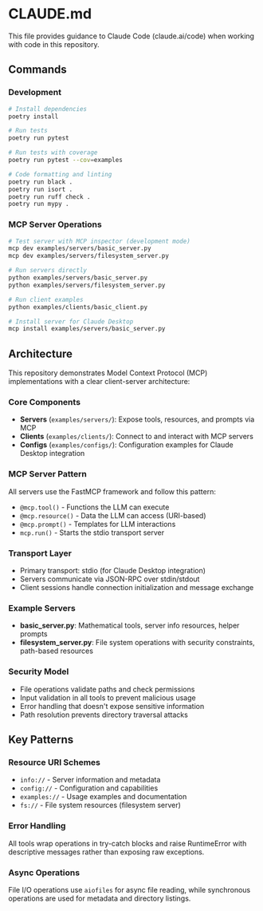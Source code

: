 # CLAUDE.md

This file provides guidance to Claude Code (claude.ai/code) when working with code in this repository.

## Commands

### Development
```bash
# Install dependencies
poetry install

# Run tests
poetry run pytest

# Run tests with coverage
poetry run pytest --cov=examples

# Code formatting and linting
poetry run black .
poetry run isort .
poetry run ruff check .
poetry run mypy .
```

### MCP Server Operations
```bash
# Test server with MCP inspector (development mode)
mcp dev examples/servers/basic_server.py
mcp dev examples/servers/filesystem_server.py

# Run servers directly
python examples/servers/basic_server.py
python examples/servers/filesystem_server.py

# Run client examples
python examples/clients/basic_client.py

# Install server for Claude Desktop
mcp install examples/servers/basic_server.py
```

## Architecture

This repository demonstrates Model Context Protocol (MCP) implementations with a clear client-server architecture:

### Core Components
- **Servers** (`examples/servers/`): Expose tools, resources, and prompts via MCP
- **Clients** (`examples/clients/`): Connect to and interact with MCP servers
- **Configs** (`examples/configs/`): Configuration examples for Claude Desktop integration

### MCP Server Pattern
All servers use the FastMCP framework and follow this pattern:
- `@mcp.tool()` - Functions the LLM can execute
- `@mcp.resource()` - Data the LLM can access (URI-based)
- `@mcp.prompt()` - Templates for LLM interactions
- `mcp.run()` - Starts the stdio transport server

### Transport Layer
- Primary transport: stdio (for Claude Desktop integration)
- Servers communicate via JSON-RPC over stdin/stdout
- Client sessions handle connection initialization and message exchange

### Example Servers
- **basic_server.py**: Mathematical tools, server info resources, helper prompts
- **filesystem_server.py**: File system operations with security constraints, path-based resources

### Security Model
- File operations validate paths and check permissions
- Input validation in all tools to prevent malicious usage
- Error handling that doesn't expose sensitive information
- Path resolution prevents directory traversal attacks

## Key Patterns

### Resource URI Schemes
- `info://` - Server information and metadata
- `config://` - Configuration and capabilities
- `examples://` - Usage examples and documentation
- `fs://` - File system resources (filesystem server)

### Error Handling
All tools wrap operations in try-catch blocks and raise RuntimeError with descriptive messages rather than exposing raw exceptions.

### Async Operations
File I/O operations use `aiofiles` for async file reading, while synchronous operations are used for metadata and directory listings.
